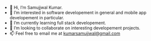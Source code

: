 - 👋 Hi, I’m Samujjwal Kumar.
- 👀 I’m interested in software developement in general and mobile app developement in particular.
- 🌱 I’m currently learning full stack developement.
- 💞️ I’m looking to collaborate on interesting developement projects.
- 📫 Feel free to email me at kumarsamujjwal@gmail.com

<!---
Samk104/Samk104 is a ✨ special ✨ repository because its `README.md` (this file) appears on your GitHub profile.
You can click the Preview link to take a look at your changes.
--->
